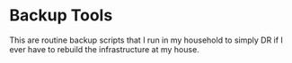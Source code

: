 # Backup Tools

This are routine backup scripts that I run in my household to simply DR if I ever have to rebuild the infrastructure at my house.
